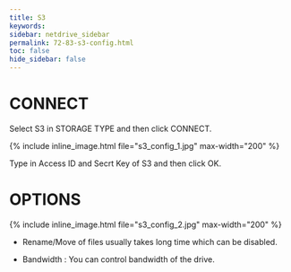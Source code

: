 ```yaml
---
title: S3
keywords:
sidebar: netdrive_sidebar
permalink: 72-83-s3-config.html
toc: false
hide_sidebar: false
---
```


CONNECT
==================
Select S3 in STORAGE TYPE and then click CONNECT.


{% include inline_image.html file="s3_config_1.jpg" max-width="200" %}


Type in Access ID and Secrt Key of S3 and then click OK.


OPTIONS
==================


{% include inline_image.html file="s3_config_2.jpg" max-width="200" %}


* Rename/Move of files usually takes long time which can be disabled.

* Bandwidth : You can control bandwidth of the drive.


